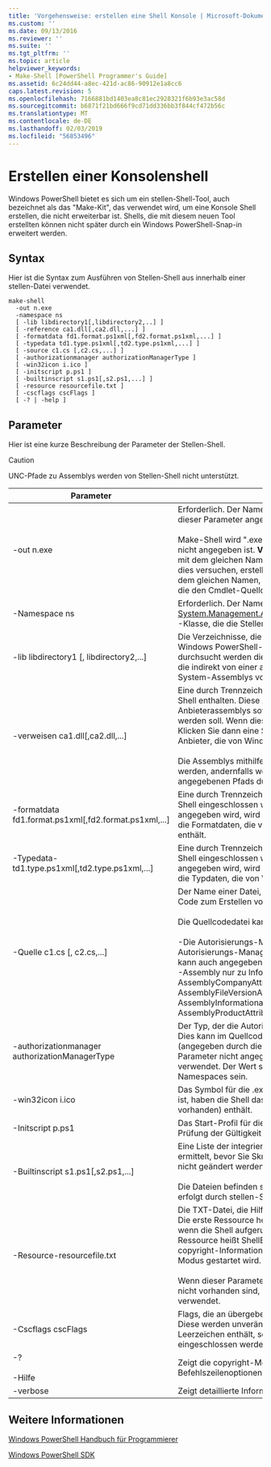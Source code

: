 ```yaml
---
title: 'Vorgehensweise: erstellen eine Shell Konsole | Microsoft-Dokumentation'
ms.custom: ''
ms.date: 09/13/2016
ms.reviewer: ''
ms.suite: ''
ms.tgt_pltfrm: ''
ms.topic: article
helpviewer_keywords:
- Make-Shell [PowerShell Programmer's Guide]
ms.assetid: 6c24dd44-a8ec-421d-ac86-90912e1a8cc6
caps.latest.revision: 5
ms.openlocfilehash: 7166881bd1403ea8c81ec2928321f6b93e3ac58d
ms.sourcegitcommit: b6871f21bd666f9cd71dd336bb3f844cf472b56c
ms.translationtype: MT
ms.contentlocale: de-DE
ms.lasthandoff: 02/03/2019
ms.locfileid: "56853496"
---
```

# <a name="how-to-create-a-console-shell"></a>Erstellen einer Konsolenshell

Windows PowerShell bietet es sich um ein stellen-Shell-Tool, auch bezeichnet als das "Make-Kit", das verwendet wird, um eine Konsole Shell erstellen, die nicht erweiterbar ist. Shells, die mit diesem neuen Tool erstellten können nicht später durch ein Windows PowerShell-Snap-in erweitert werden.

## <a name="syntax"></a>Syntax

Hier ist die Syntax zum Ausführen von Stellen-Shell aus innerhalb einer stellen-Datei verwendet.

```
make-shell
  -out n.exe
  -namespace ns
  [ -lib libdirectory1[,libdirectory2,..] ]
  [ -reference ca1.dll[,ca2.dll,...] ]
  [ -formatdata fd1.format.ps1xml[,fd2.format.ps1xml,...] ]
  [ -typedata td1.type.ps1xml[,td2.type.ps1xml,...] ]
  [ -source c1.cs [,c2.cs,...] ]
  [ -authorizationmanager authorizationManagerType ]
  [ -win32icon i.ico ]
  [ -initscript p.ps1 ]
  [ -builtinscript s1.ps1[,s2.ps1,...] ]
  [ -resource resourcefile.txt ]
  [ -cscflags cscFlags ]
  [ -? | -help ]
```

## <a name="parameters"></a>Parameter

Hier ist eine kurze Beschreibung der Parameter der Stellen-Shell.

> [!CAUTION]
> UNC-Pfade zu Assemblys werden von Stellen-Shell nicht unterstützt.

|Parameter|Beschreibung|
|---------------|-----------------|
|-out n.exe|Erforderlich. Der Name der Shell zu erzeugen. Der Pfad wird als Teil dieser Parameter angegeben.<br /><br /> Make-Shell wird ".exe" auf diesen Wert angefügt werden, wenn er nicht angegeben ist. **Vorsicht:**  Erstellen Sie eine Ausgabedatei nicht mit dem gleichen Namen wie die referenzierten DLL-Datei. Wenn Sie dies versuchen, erstellt das stellen-Shell-Tool eine CS-Datei mit dem gleichen Namen, der in der CS-Datei überschrieben werden, die den Cmdlet-Quellcode aufweist.|
|-Namespace ns|Erforderlich. Der Namespace für die Verwendung für die abgeleitete [System.Management.Automation.Runspaces.Runspaceconfiguration](/dotnet/api/System.Management.Automation.Runspaces.RunspaceConfiguration) -Klasse, die die Stellen-Kit generiert und kompiliert.|
|-lib libdirectory1 [, libdirectory2,...]|Die Verzeichnisse, die für .NET-Assemblys, einschließlich der Windows PowerShell-Assemblys vom angegebenen Assemblys durchsucht werden die `reference` -Parameter, Assemblys, die auf die indirekt von einer anderen Assembly verwiesen wird und die System-Assemblys von .NET.|
|-verweisen ca1.dll[,ca2.dll,...]|Eine durch Trennzeichen getrennte Liste der Assemblys, die in der Shell enthalten. Diese Assemblys enthält alle Cmdlets und Anbieterassemblys sowie Ressourcenassemblys, die geladen werden soll. Wenn dieser Parameter nicht angegeben wird, wird Klicken Sie dann eine Shell erzeugt, die nur die Kern-Cmdlets und Anbieter, die von Windows PowerShell bereitgestellt enthält.<br /><br /> Die Assemblys mithilfe von deren vollständiger Pfad angegeben werden, andernfalls werden sie für die Verwendung von angegebenen Pfads durchsucht werden die `lib` Parameter.|
|-formatdata fd1.format.ps1xml[,fd2.format.ps1xml,...]|Eine durch Trennzeichen getrennte Liste der Formatdaten in der Shell eingeschlossen werden sollen. Wenn dieser Parameter nicht angegeben wird, wird Klicken Sie dann eine Shell erzeugt, die nur die Formatdaten, die von Windows PowerShell bereitgestellte enthält.|
|-Typedata-td1.type.ps1xml[,td2.type.ps1xml,...]|Eine durch Trennzeichen getrennte Liste von Daten vom Typ in der Shell eingeschlossen werden sollen. Wenn dieser Parameter nicht angegeben wird, wird Klicken Sie dann eine Shell erzeugt, die nur die Typdaten, die von Windows PowerShell bereitgestellte enthält.|
|-Quelle c1.cs [, c2.cs,...]|Der Name einer Datei, die von der Shell-Entwickler, mit dem Source Code zum Erstellen von der Shell benötigt bereitgestellt.<br /><br /> Die Quellcodedatei kann eine der folgenden Quellcode enthalten:<br /><br /> -Die Autorisierungs-Manager-Implementierung, die den Autorisierungs-Manager für standardmäßige überschreibt. (Dies kann auch angegeben werden in eine Assembly kompiliert.)<br />-Assembly nur zu Informationszwecken Attributdeklarationen: z. B. AssemblyCompanyAttribute-, AssemblyCopyrightAttribute, AssemblyFileVersionAttribute, AssemblyInformationalVersionAttribute-, AssemblyProductAttribute-, und AssemblyTrademarkAttribute.|
|-authorizationmanager authorizationManagerType|Der Typ, der die Autorisierungs-Manager-Implementierung enthält. Dies kann im Quellcode definiert sein in eine Assembly kompiliert (angegeben durch die `reference` Parameter). Wenn dieser Parameter nicht angegeben ist, wird der standardmäßige-Manager verwendet. Der Wert sollte der vollständige Typname, einschließlich Namespaces sein.|
|-win32icon i.ico|Das Symbol für die .exe-Datei für die Shell. Wenn nicht angegeben ist, haben die Shell das Symbol ist, das der c#-Compiler (sofern vorhanden) enthält.|
|-Initscript p.ps1|Das Start-Profil für die Shell. Die Datei enthalten ist "als-ist"; keine Prüfung der Gültigkeit erfolgt durch stellen-Shell.|
|-Builtinscript s1.ps1[,s2.ps1,...]|Eine Liste der integrierten Skripts für die Shell. Diese Skripts werden ermittelt, bevor Sie Skripts in den Pfad ein, und ihr Inhalt können nicht geändert werden, nachdem die Shell vorgesehen ist.<br /><br /> Die Dateien befinden sich "als-ist"; keine Prüfung der Gültigkeit erfolgt durch stellen-Shell.|
|-Resource-resourcefile.txt|Die TXT-Datei, die Hilfe und Banner Ressourcen für die Shell enthält. Die erste Ressource heißt ShellHelp und enthält den Text angezeigt, wenn die Shell aufgerufen wird, mit der `help` Parameter. Die zweite Ressource heißt ShellBanner, und er enthält den Text und das copyright-Informationen angezeigt, wenn die Shell im interaktiven Modus gestartet wird.<br /><br /> Wenn dieser Parameter nicht angegeben oder diese Ressourcen nicht vorhanden sind, werden eine allgemeine Hilfe und Banner verwendet.|
|-Cscflags cscFlags|Flags, die an übergeben werden sollen die C# -Compilers (csc.exe). Diese werden unverändert übergeben. Wenn dieser Parameter Leerzeichen enthält, sollte er in doppelte Anführungszeichen eingeschlossen werden.|
|-?<br /><br /> -Hilfe|Zeigt die copyright-Meldung und stellen-Shell-Befehlszeilenoptionen.|
|-verbose|Zeigt detaillierte Informationen, während die Shell erstellt wird.|

## <a name="see-also"></a>Weitere Informationen

[Windows PowerShell Handbuch für Programmierer](./windows-powershell-programmer-s-guide.md)

[Windows PowerShell SDK](../windows-powershell-reference.md)